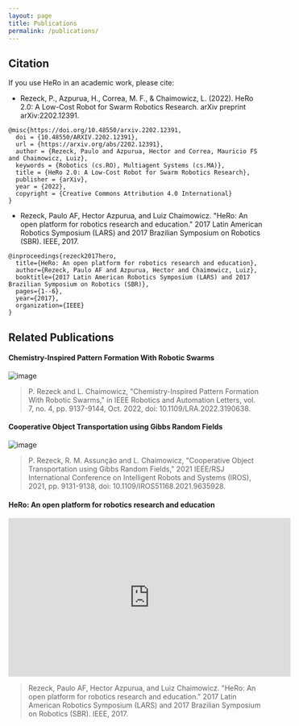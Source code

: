 ```yaml
---
layout: page
title: Publications
permalink: /publications/
---
```


## Citation
If you use HeRo in an academic work, please cite:

- Rezeck, P., Azpurua, H., Correa, M. F., & Chaimowicz, L. (2022). HeRo 2.0: A Low-Cost Robot for Swarm Robotics Research. arXiv preprint arXiv:2202.12391.
```
@misc{https://doi.org/10.48550/arxiv.2202.12391,
  doi = {10.48550/ARXIV.2202.12391},
  url = {https://arxiv.org/abs/2202.12391},
  author = {Rezeck, Paulo and Azpurua, Hector and Correa, Mauricio FS and Chaimowicz, Luiz}, 
  keywords = {Robotics (cs.RO), Multiagent Systems (cs.MA)},
  title = {HeRo 2.0: A Low-Cost Robot for Swarm Robotics Research},
  publisher = {arXiv},
  year = {2022},
  copyright = {Creative Commons Attribution 4.0 International}
}
```

- Rezeck, Paulo AF, Hector Azpurua, and Luiz Chaimowicz. "HeRo: An open platform for robotics research and education." 2017 Latin American Robotics Symposium (LARS) and 2017 Brazilian Symposium on Robotics (SBR). IEEE, 2017.
```
@inproceedings{rezeck2017hero,
  title={HeRo: An open platform for robotics research and education},
  author={Rezeck, Paulo AF and Azpurua, Hector and Chaimowicz, Luiz},
  booktitle={2017 Latin American Robotics Symposium (LARS) and 2017 Brazilian Symposium on Robotics (SBR)},
  pages={1--6},
  year={2017},
  organization={IEEE}
}
```

## Related Publications
#### Chemistry-Inspired Pattern Formation With Robotic Swarms

![image](https://user-images.githubusercontent.com/14208261/188995030-8a860132-6153-4463-a813-420b8d668a0e.png)

> P. Rezeck and L. Chaimowicz, "Chemistry-Inspired Pattern Formation With Robotic Swarms," in IEEE Robotics and Automation Letters, vol. 7, no. 4, pp. 9137-9144, Oct. 2022, doi: 10.1109/LRA.2022.3190638.


#### Cooperative Object Transportation using Gibbs Random Fields
![image](https://user-images.githubusercontent.com/14208261/188995295-05ea5aff-19e4-4d44-b0e3-78d227270f1d.png)

> P. Rezeck, R. M. Assunção and L. Chaimowicz, "Cooperative Object Transportation using Gibbs Random Fields," 2021 IEEE/RSJ International Conference on Intelligent Robots and Systems (IROS), 2021, pp. 9131-9138, doi: 10.1109/IROS51168.2021.9635928.


#### HeRo: An open platform for robotics research and education
<p align="center"><iframe width="560" height="315" src="https://www.youtube.com/embed/foQDcUG9Arg" title="YouTube video player" frameborder="0" allow="accelerometer; autoplay; clipboard-write; encrypted-media; gyroscope; picture-in-picture" allowfullscreen></iframe></p>

> Rezeck, Paulo AF, Hector Azpurua, and Luiz Chaimowicz. "HeRo: An open platform for robotics research and education." 2017 Latin American Robotics Symposium (LARS) and 2017 Brazilian Symposium on Robotics (SBR). IEEE, 2017.
